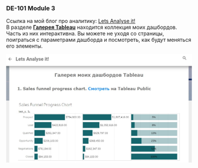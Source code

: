 ### DE-101 Module 3

Ссылка на мой блог про аналитику: [Lets Analyse it!](https://lets-analyse-it.blogspot.com)  
В разделе [**Галерея Tableau**](https://lets-analyse-it.blogspot.com/p/blog-page_19.html) находится коллекция моих дашбордов. Часть из них интерактивна. Вы можете не уходя со страницы, поиграться с параметрами дашборда и посмотреть, как будут меняться его элементы.

![lets_pic](/docs/images/blogimage.jpg)